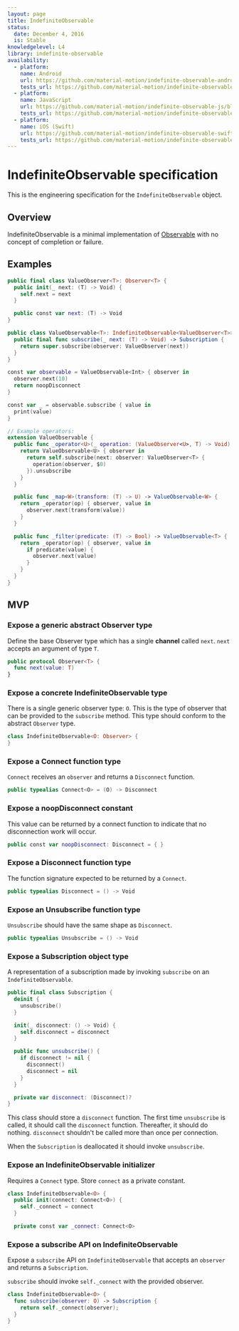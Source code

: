```yaml
---
layout: page
title: IndefiniteObservable
status:
  date: December 4, 2016
  is: Stable
knowledgelevel: L4
library: indefinite-observable
availability:
  - platform:
    name: Android
    url: https://github.com/material-motion/indefinite-observable-android/blob/develop/library/src/main/java/com/google/android/material/motion/observable/IndefiniteObservable.java
    tests_url: https://github.com/material-motion/indefinite-observable-android/blob/develop/library/src/test/java/com/google/android/material/motion/observable/IndefiniteObservableTests.java
  - platform:
    name: JavaScript
    url: https://github.com/material-motion/indefinite-observable-js/blob/develop/src/IndefiniteObservable.ts
    tests_url: https://github.com/material-motion/indefinite-observable-js/blob/develop/src/__tests__/IndefiniteObservable.test.ts
  - platform:
    name: iOS (Swift)
    url: https://github.com/material-motion/indefinite-observable-swift/blob/develop/src/IndefiniteObservable.swift
    tests_url: https://github.com/material-motion/indefinite-observable-swift/tree/develop/tests/unit
---
```


# IndefiniteObservable specification

This is the engineering specification for the `IndefiniteObservable` object.

## Overview

IndefiniteObservable is a minimal implementation of [Observable](http://reactivex.io/rxjs/manual/overview.html)
with no concept of completion or failure.

## Examples

```swift
public final class ValueObserver<T>: Observer<T> {
  public init(_ next: (T) -> Void) {
    self.next = next
  }

  public const var next: (T) -> Void
}

public class ValueObservable<T>: IndefiniteObservable<ValueObserver<T>> {
  public final func subscribe(_ next: (T) -> Void) -> Subscription {
    return super.subscribe(observer: ValueObserver(next))
  }
}

const var observable = ValueObservable<Int> { observer in
  observer.next(10)
  return noopDisconnect
}

const var _ = observable.subscribe { value in
  print(value)
}

// Example operators:
extension ValueObservable {
  public func _operator<U>(_ operation: (ValueObserver<U>, T) -> Void) -> ValueObservable<U> {
    return ValueObservable<U> { observer in
      return self.subscribe(next: observer: ValueObserver<T> {
        operation(observer, $0)
      }).unsubscribe
    }
  }

  public func _map<W>(transform: (T) -> U) -> ValueObservable<W> {
    return _operator(op) { observer, value in
      observer.next(transform(value))
    }
  }

  public func _filter(predicate: (T) -> Bool) -> ValueObservable<T> {
    return _operator(op) { observer, value in
      if predicate(value) {
        observer.next(value)
      }
    }
  }
}
```

## MVP

### Expose a generic abstract Observer type

Define the base Observer type which has a single **channel** called `next`. `next` accepts an
argument of type `T`.

```swift
public protocol Observer<T> {
  func next(value: T)
}
```

### Expose a concrete IndefiniteObservable type

There is a single generic observer type: `O`. This is the type of observer that can be provided to the
`subscribe` method. This type should conform to the abstract `Observer` type.

```swift
class IndefiniteObservable<O: Observer> {
}
```

### Expose a Connect function type

`Connect` receives an `observer` and returns a `Disconnect` function.

```swift
public typealias Connect<O> = (O) -> Disconnect
```

### Expose a noopDisconnect constant

This value can be returned by a connect function to indicate that no disconnection work will occur.

```swift
public const var noopDisconnect: Disconnect = { }
```

### Expose a Disconnect function type

The function signature expected to be returned by a `Connect`.

```swift
public typealias Disconnect = () -> Void
```

### Expose an Unsubscribe function type

`Unsubscribe` should have the same shape as `Disconnect`.

```swift
public typealias Unsubscribe = () -> Void
```

### Expose a Subscription object type

A representation of a subscription made by invoking `subscribe` on an `IndefiniteObservable`.

```swift
public final class Subscription {
  deinit {
    unsubscribe()
  }

  init(_ disconnect: () -> Void) {
    self.disconnect = disconnect
  }

  public func unsubscribe() {
    if disconnect != nil {
      disconnect()
      disconnect = nil
    }
  }

  private var disconnect: (Disconnect)?
}
```

This class should store a `disconnect` function. The first time `unsubscribe` is called, it should call the `disconnect` function. Thereafter, it should do nothing.  `disconnect` shouldn't be called more than once per connection.

When the `Subscription` is deallocated it should invoke `unsubscribe`.

### Expose an IndefiniteObservable initializer

Requires a `Connect` type. Store `connect` as a private constant.

```swift
class IndefiniteObservable<O> {
  public init(connect: Connect<O>) {
    self._connect = connect
  }

  private const var _connect: Connect<O>
```

### Expose a subscribe API on IndefiniteObservable

Expose a `subscribe` API on `IndefiniteObservable` that accepts an `observer` and returns a
`Subscription`.

`subscribe` should invoke `self._connect` with the provided observer.

```swift
class IndefiniteObservable<O> {
  func subscribe(observer: O) -> Subscription {
    return self._connect(observer);
  }
}
```
